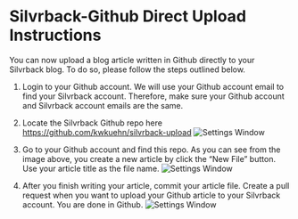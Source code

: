 # Silvrback-Github Direct Upload Instructions
You can now upload a blog article written in Github directly to your Silvrback blog. To do so, please follow the steps outlined below.

  1. Login to your Github account. We will use your Github account email to find your Silvrback account. Therefore, make sure your Github account and Silvrback account emails are the same.

  2. Locate the Silvrback Github repo here https://github.com/kwkuehn/silvrback-upload
  ![Settings Window](https://raw.github.com/kwkuehn/silvrback-upload/master/image/fork.png)

  3. Go to your Github account and find this repo. As you can see from the image above, you create a new article by click the “New File” button. Use your article title as the file name.
  ![Settings Window](https://raw.github.com/kwkuehn/silvrback-upload/master/image/article.png)

  4. After you finish writing your article, commit your article file. Create a pull request when you want to upload your Github article to your Silvrback account. You are done in Github.
 ![Settings Window](https://raw.github.com/kwkuehn/silvrback-upload/master/image/done.png)
